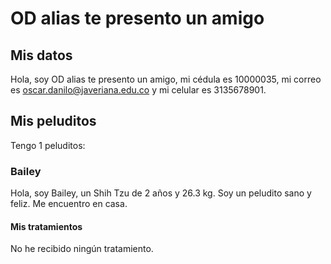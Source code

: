 # OD alias te presento un amigo

## Mis datos

Hola, soy OD alias te presento un amigo, mi cédula es 10000035, mi correo es oscar.danilo@javeriana.edu.co y mi celular es 3135678901.

## Mis peluditos

Tengo 1 peluditos:

### Bailey

Hola, soy Bailey, un Shih Tzu de 2 años y 26.3 kg.
Soy un peludito sano y feliz.
Me encuentro en casa.

#### Mis tratamientos

No he recibido ningún tratamiento.

